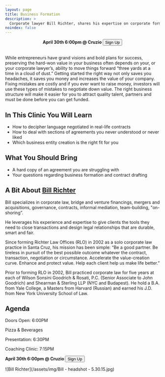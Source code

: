 ```yaml
---
layout: page
title: Business Formation
description: >
  Corporate lawyer Bill Richter, shares his expertise on corporate formations, M&A, and day-to-day matters.
noindex: false
---
```

<center>
<b>April 30th 6:00pm @ Cruzio   </b><button class="myButton" value ="Sign Up" type="button" onclick="window.location.href='https://www.eventbrite.com/e/business-formation-with-bill-richter-tickets-59297164415'">Sign Up</button>
</center>
<br>

While entrepreneurs have grand visions and bold plans for success, preserving the hard-won value in
your business often depends on your, or your corporate lawyer’s, ability to move things forward
“three yards at a time in a cloud of dust.” Getting started the right way not only saves you headaches,
it saves you money and increases the value of your company. Fixing mistakes are costly and if you ever
want to raise money, investors will use these types of mistakes to negotiate down value. The right
business structure will make it easier for you to attract quality talent, partners and must be done
before you can get funded.

## In This Clinic You Will Learn

- How to decipher language negotiated in real-life contracts
- How to deal with sections of agreements you never understood or never liked
- Which business entity creation is the right fit for you


## What You Should Bring

- A hard copy of an agreement you are struggling with
- Your questions regarding business formation and contract drafting

## A Bit About [Bill Richter](https://www.linkedin.com/in/richterlaw/)

Bill specializes in corporate law, bridge and venture financings, mergers and acquisitions, governance, contracts, informal mediation, team-building, "on-shoring”.

He leverages his experience and expertise to give clients the tools they need to close transactions and design legal relationships that are durable, smart and fair.

Since forming Richter Law Offices (RLO) in 2002 as a solo corporate law practice in Santa Cruz, his mission has been simple: “Be a good partner. Be tireless in pursuit of the best possible outcome whatever the contract, transaction, negotiation or circumstance. Accelerate the value-creation curve. Enhance and protect value. Help each client help us make life better.”

Prior to forming RLO in 2002, Bill practiced corporate law for five years at each of Wilson Sonsini Goodrich & Rosati, P.C. (Senior Associate to John Goodrich) and Shearman & Sterling LLP (NYC and Budapest). He hold a B.A. from Yale College, a Masters from Harvard (Russian) and earned his J.D. from New York University School of Law.

## Agenda

Doors Open: 6:00PM

Pizza & Beverages

Presentation: 6:30PM

Coaching Clinic: 7:15PM

<b>April 30th 6:00pm @ Cruzio   </b><button class="myButton" value ="Sign Up" type="button" onclick="window.location.href='https://www.eventbrite.com/e/business-formation-with-bill-richter-tickets-59297164415'">Sign Up</button>
<br>

![Bill Richter](/assets/img/Bill - headshot - 5.30.15.jpg)
